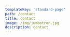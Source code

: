 ```yaml
---
templateKey: 'standard-page'
path: /contact
title: contact
image: /img/jumbotron.jpg
description: contact
---
```

